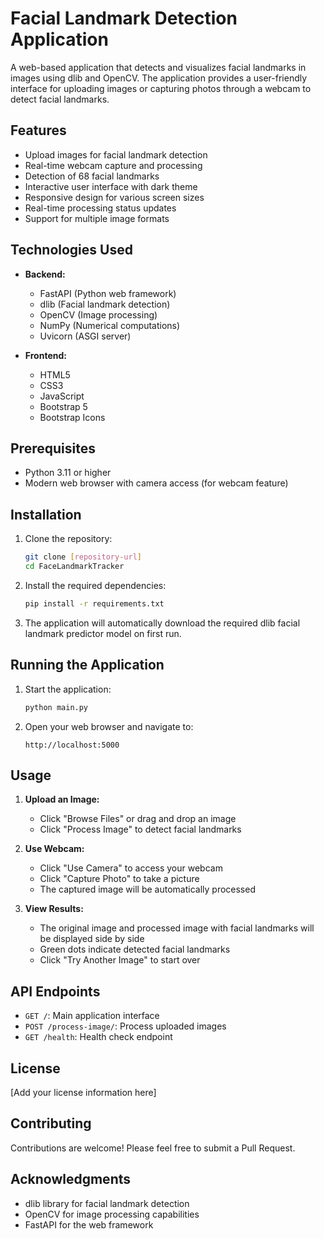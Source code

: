 # Facial Landmark Detection Application

A web-based application that detects and visualizes facial landmarks in images using dlib and OpenCV. The application provides a user-friendly interface for uploading images or capturing photos through a webcam to detect facial landmarks.

## Features

- Upload images for facial landmark detection
- Real-time webcam capture and processing
- Detection of 68 facial landmarks
- Interactive user interface with dark theme
- Responsive design for various screen sizes
- Real-time processing status updates
- Support for multiple image formats

## Technologies Used

- **Backend:**
  - FastAPI (Python web framework)
  - dlib (Facial landmark detection)
  - OpenCV (Image processing)
  - NumPy (Numerical computations)
  - Uvicorn (ASGI server)

- **Frontend:**
  - HTML5
  - CSS3
  - JavaScript
  - Bootstrap 5
  - Bootstrap Icons

## Prerequisites

- Python 3.11 or higher
- Modern web browser with camera access (for webcam feature)

## Installation

1. Clone the repository:
   ```bash
   git clone [repository-url]
   cd FaceLandmarkTracker
   ```

2. Install the required dependencies:
   ```bash
   pip install -r requirements.txt
   ```

3. The application will automatically download the required dlib facial landmark predictor model on first run.

## Running the Application

1. Start the application:
   ```bash
   python main.py
   ```

2. Open your web browser and navigate to:
   ```
   http://localhost:5000
   ```

## Usage

1. **Upload an Image:**
   - Click "Browse Files" or drag and drop an image
   - Click "Process Image" to detect facial landmarks

2. **Use Webcam:**
   - Click "Use Camera" to access your webcam
   - Click "Capture Photo" to take a picture
   - The captured image will be automatically processed

3. **View Results:**
   - The original image and processed image with facial landmarks will be displayed side by side
   - Green dots indicate detected facial landmarks
   - Click "Try Another Image" to start over

## API Endpoints

- `GET /`: Main application interface
- `POST /process-image/`: Process uploaded images
- `GET /health`: Health check endpoint

## License

[Add your license information here]

## Contributing

Contributions are welcome! Please feel free to submit a Pull Request.

## Acknowledgments

- dlib library for facial landmark detection
- OpenCV for image processing capabilities
- FastAPI for the web framework 